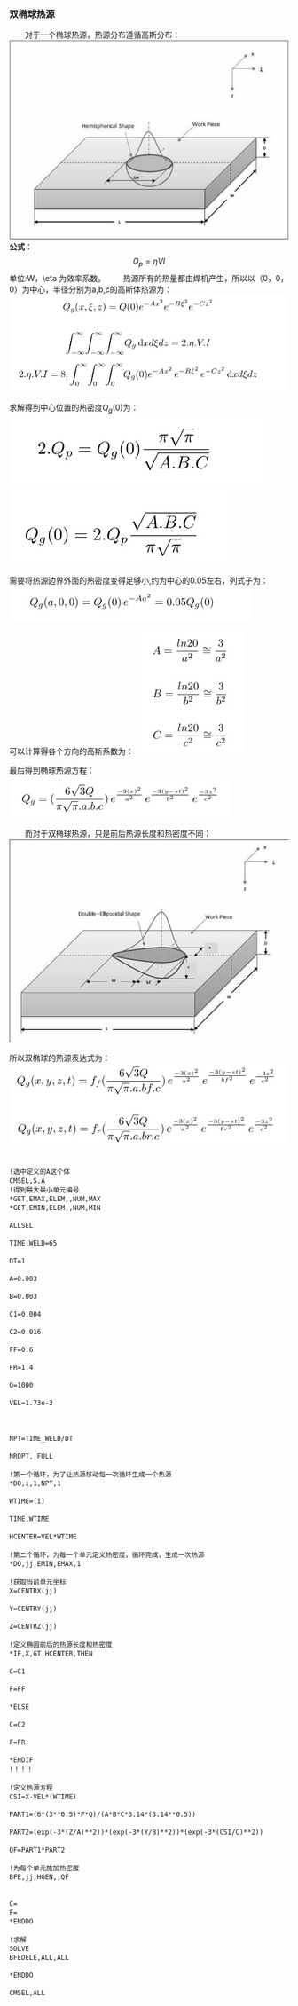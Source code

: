 
### 双椭球热源
&emsp;&emsp;对于一个椭球热源，热源分布遵循高斯分布：
![椭球](picture/椭球.jpg)
**公式**：
$$ Q_p=\eta VI   $$ 
单位:W，\eta 为效率系数。
&emsp;&emsp;热源所有的热量都由焊机产生，所以以（0，0，0）为中心，半径分别为a,b,c的高斯体热源为：
![eq2](picture/eq2.jpg)


求解得到中心位置的热密度$Q_g(0)$为：
![eq3](picture/eq3.jpg)
![eq4](picture/eq4.jpg)

需要将热源边界外面的热密度变得足够小,约为中心的0.05左右，列式子为：
![eq5](picture/eq5.jpg)

可以计算得各个方向的高斯系数为：
![eq6](picture/eq6.jpg)

最后得到椭球热源方程：
![eq7](picture/eq7.jpg)

&emsp;&emsp;而对于双椭球热源，只是前后热源长度和热密度不同：
![](picture/双椭球.jpg)

所以双椭球的热源表达式为：
![](picture/eq8.jpg)
```

!选中定义的A这个体
CMSEL,S,A
!得到最大最小单元编号
*GET,EMAX,ELEM,,NUM,MAX    
*GET,EMIN,ELEM,,NUM,MIN   

ALLSEL

TIME_WELD=65

DT=1

A=0.003

B=0.003

C1=0.004

C2=0.016

FF=0.6

FR=1.4

Q=1000

VEL=1.73e-3

 

NPT=TIME_WELD/DT

NROPT, FULL

!第一个循环，为了让热源移动每一次循环生成一个热源
*DO,i,1,NPT,1

WTIME=(i)

TIME,WTIME

HCENTER=VEL*WTIME

!第二个循环，为每一个单元定义热密度，循环完成，生成一次热源
*DO,jj,EMIN,EMAX,1

!获取当前单元坐标
X=CENTRX(jj)

Y=CENTRY(jj)

Z=CENTRZ(jj)

!定义椭圆前后的热源长度和热密度
*IF,X,GT,HCENTER,THEN

C=C1

F=FF

*ELSE

C=C2

F=FR

*ENDIF
!！！！

!定义热源方程
CSI=X-VEL*(WTIME)
 
PART1=(6*(3**0.5)*F*Q)/(A*B*C*3.14*(3.14**0.5))

PART2=(exp(-3*(Z/A)**2))*(exp(-3*(Y/B)**2))*(exp(-3*(CSI/C)**2))

QF=PART1*PART2

!为每个单元施加热密度
BFE,jj,HGEN,,QF


C=
F=
*ENDDO

!求解
SOLVE
BFEDELE,ALL,ALL

*ENDDO

CMSEL,ALL

```


